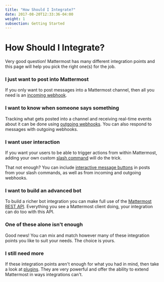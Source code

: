```yaml
---
title: "How Should I Integrate?"
date: 2017-08-20T12:33:36-04:00
weight: 1
subsection: Getting Started
---
```


# How Should I Integrate?

Very good question! Mattermost has many different integration points and this page will help you pick the right one(s) for the job.

### I just want to post into Mattermost

If you only want to post messages into a Mattermost channel, then all you need is an [incoming webhook](/integrate/incoming-webhooks).

### I want to know when someone says something

Tracking what gets posted into a channel and receiving real-time events about it can be done using [outgoing webhooks](/integrate/outgoing-webhooks). You can also respond to messages with outgoing webhooks.

### I want user interaction

If you want your users to be able to trigger actions from within Mattermost, adding your own custom [slash command](/integrate/slash-commands) will do the trick.

That not enough? You can include <a target="_blank" href="https://docs.mattermost.com/developer/interactive-message-buttons.html">interactive message buttons</a> in posts from your slash commands, as well as from incoming and outgoing webhooks.

### I want to build an advanced bot

To build a richer bot integration you can make full use of the [Mattermost REST API](/integrate/rest-api). Everything you see a Mattermost client doing, your integration can do too with this API.

### One of these alone isn't enough

Good news! You can mix and match however many of these integration points you like to suit your needs. The choice is yours.

### I still need more

If these integration points aren't enough for what you had in mind, then take a look at [plugins](/extend/plugins/). They are very powerful and offer the ability to extend Mattermost in ways integrations can't.
